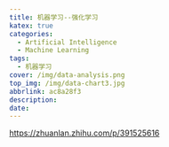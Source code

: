 ```yaml
---
title: 机器学习--强化学习
katex: true
categories:
  - Artificial Intelligence
  - Machine Learning
tags:
  - 机器学习
cover: /img/data-analysis.png
top_img: /img/data-chart3.jpg
abbrlink: ac8a28f3
description:
date:
---
```




https://zhuanlan.zhihu.com/p/391525616
